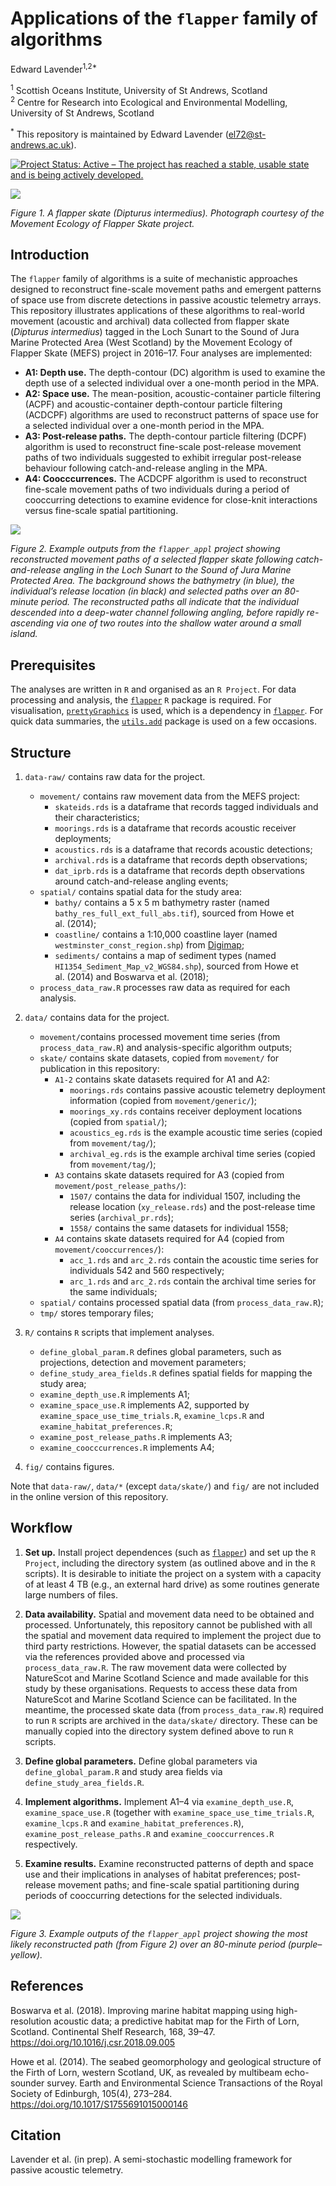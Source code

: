 Applications of the `flapper` family of algorithms
================
Edward Lavender<sup>1,2\*</sup>

<!-- README.md is generated from README.Rmd. Please edit that file -->

<sup>1</sup> Scottish Oceans Institute, University of St Andrews,
Scotland  
<sup>2</sup> Centre for Research into Ecological and Environmental
Modelling, University of St Andrews, Scotland

<sup>\*</sup> This repository is maintained by Edward Lavender
(<el72@st-andrews.ac.uk>).

[![Project Status: Active – The project has reached a stable, usable
state and is being actively
developed.](https://www.repostatus.org/badges/latest/active.svg)](https://www.repostatus.org/#active)

<img src="README_banner_1.png"/>

*Figure 1. A flapper skate (*Dipturus intermedius*). Photograph courtesy
of the Movement Ecology of Flapper Skate project.*

## Introduction

The `flapper` family of algorithms is a suite of mechanistic approaches
designed to reconstruct fine-scale movement paths and emergent patterns
of space use from discrete detections in passive acoustic telemetry
arrays. This repository illustrates applications of these algorithms to
real-world movement (acoustic and archival) data collected from flapper
skate (*Dipturus intermedius*) tagged in the Loch Sunart to the Sound of
Jura Marine Protected Area (West Scotland) by the Movement Ecology of
Flapper Skate (MEFS) project in 2016–17. Four analyses are implemented:

  - **A1: Depth use.** The depth-contour (DC) algorithm is used to
    examine the depth use of a selected individual over a one-month
    period in the MPA.
  - **A2: Space use.** The mean-position, acoustic-container particle
    filtering (ACPF) and acoustic-container depth-contour particle
    filtering (ACDCPF) algorithms are used to reconstruct patterns of
    space use for a selected individual over a one-month period in the
    MPA.
  - **A3: Post-release paths.** The depth-contour particle filtering
    (DCPF) algorithm is used to reconstruct fine-scale post-release
    movement paths of two individuals suggested to exhibit irregular
    post-release behaviour following catch-and-release angling in the
    MPA.
  - **A4: Coocccurrences.** The ACDCPF algorithm is used to reconstruct
    fine-scale movement paths of two individuals during a period of
    cooccurring detections to examine evidence for close-knit
    interactions versus fine-scale spatial partitioning.

<img src="README_banner_2.png"/>

*Figure 2. Example outputs from the `flapper_appl` project showing
reconstructed movement paths of a selected flapper skate following
catch-and-release angling in the Loch Sunart to the Sound of Jura Marine
Protected Area. The background shows the bathymetry (in blue), the
individual’s release location (in black) and selected paths over an
80-minute period. The reconstructed paths all indicate that the
individual descended into a deep-water channel following angling, before
rapidly re-ascending via one of two routes into the shallow water around
a small island.*

## Prerequisites

The analyses are written in `R` and organised as an `R Project`. For
data processing and analysis, the
[`flapper`](https://github.com/edwardlavender/flapper) `R` package is
required. For visualisation,
[`prettyGraphics`](https://github.com/edwardlavender/prettyGraphics) is
used, which is a dependency in
[`flapper`](https://github.com/edwardlavender/flapper). For quick data
summaries, the
[`utils.add`](https://github.com/edwardlavender/utils.add) package is
used on a few occasions.

## Structure

1.  `data-raw/` contains raw data for the project.
    
      - `movement/` contains raw movement data from the MEFS project:
          - `skateids.rds` is a dataframe that records tagged
            individuals and their characteristics;
          - `moorings.rds` is a dataframe that records acoustic receiver
            deployments;
          - `acoustics.rds` is a dataframe that records acoustic
            detections;  
          - `archival.rds` is a dataframe that records depth
            observations;
          - `dat_iprb.rds` is a dataframe that records depth
            observations around catch-and-release angling events;
      - `spatial/` contains spatial data for the study area:
          - `bathy/` contains a 5 x 5 m bathymetry raster (named
            `bathy_res_full_ext_full_abs.tif`), sourced from Howe et
            al. (2014);
          - `coastline/` contains a 1:10,000 coastline layer (named
            `westminster_const_region.shp`) from
            [Digimap](https://digimap.edina.ac.uk);
          - `sediments/` contains a map of sediment types (named
            `HI1354_Sediment_Map_v2_WGS84.shp`), sourced from Howe et
            al. (2014) and Boswarva et al. (2018);
      - `process_data_raw.R` processes raw data as required for each
        analysis.

2.  `data/` contains data for the project.
    
      - `movement/`contains processed movement time series (from
        `process_data_raw.R`) and analysis-specific algorithm outputs;
      - `skate/` contains skate datasets, copied from `movement/` for
        publication in this repository:
          - `A1-2` contains skate datasets required for A1 and A2:
              - `moorings.rds` contains passive acoustic telemetry
                deployment information (copied from
                `movement/generic/`);
              - `moorings_xy.rds` contains receiver deployment locations
                (copied from `spatial/`);
              - `acoustics_eg.rds` is the example acoustic time series
                (copied from `movement/tag/`);
              - `archival_eg.rds` is the example archival time series
                (copied from `movement/tag/`);
          - `A3` contains skate datasets required for A3 (copied from
            `movement/post_release_paths/`):
              - `1507/` contains the data for individual 1507, including
                the release location (`xy_release.rds`) and the
                post-release time series (`archival_pr.rds`);
              - `1558/` contains the same datasets for individual 1558;
          - `A4` contains skate datasets required for A4 (copied from
            `movement/cooccurrences/`):
              - `acc_1.rds` and `arc_2.rds` contain the acoustic time
                series for individuals 542 and 560 respectively;
              - `arc_1.rds` and `arc_2.rds` contain the archival time
                series for the same individuals;
      - `spatial/` contains processed spatial data (from
        `process_data_raw.R`);
      - `tmp/` stores temporary files;

3.  `R/` contains `R` scripts that implement analyses.
    
      - `define_global_param.R` defines global parameters, such as
        projections, detection and movement parameters;
      - `define_study_area_fields.R` defines spatial fields for mapping
        the study area;
      - `examine_depth_use.R` implements A1;
      - `examine_space_use.R` implements A2, supported by
        `examine_space_use_time_trials.R`, `examine_lcps.R` and
        `examine_habitat_preferences.R`;
      - `examine_post_release_paths.R` implements A3;
      - `examine_coocccurrences.R` implements A4;

4.  `fig/` contains figures.

Note that `data-raw/`, `data/*` (except `data/skate/`) and `fig/` are
not included in the online version of this repository.

## Workflow

1.  **Set up.** Install project dependences (such as
    [`flapper`](https://github.com/edwardlavender/flapper)) and set up
    the `R Project`, including the directory system (as outlined above
    and in the `R` scripts). It is desirable to initiate the project on
    a system with a capacity of at least 4 TB (e.g., an external hard
    drive) as some routines generate large numbers of files.

2.  **Data availability.** Spatial and movement data need to be obtained
    and processed. Unfortunately, this repository cannot be published
    with all the spatial and movement data required to implement the
    project due to third party restrictions. However, the spatial
    datasets can be accessed via the references provided above and
    processed via `process_data_raw.R`. The raw movement data were
    collected by NatureScot and Marine Scotland Science and made
    available for this study by these organisations. Requests to access
    these data from NatureScot and Marine Scotland Science can be
    facilitated. In the meantime, the processed skate data (from
    `process_data_raw.R`) required to run `R` scripts are archived in
    the `data/skate/` directory. These can be manually copied into the
    directory system defined above to run `R` scripts.

3.  **Define global parameters.** Define global parameters via
    `define_global_param.R` and study area fields via
    `define_study_area_fields.R`.

4.  **Implement algorithms.** Implement A1–4 via `examine_depth_use.R`,
    `examine_space_use.R` (together with
    `examine_space_use_time_trials.R`, `examine_lcps.R` and
    `examine_habitat_preferences.R`), `examine_post_release_paths.R` and
    `examine_cooccurrences.R` respectively.

5.  **Examine results.** Examine reconstructed patterns of depth and
    space use and their implications in analyses of habitat preferences;
    post-release movement paths; and fine-scale spatial partitioning
    during periods of cooccurring detections for the selected
    individuals.

<img src="README_img.png"/>

*Figure 3. Example outputs of the `flapper_appl` project showing the
most likely reconstructed path (from Figure 2) over an 80-minute period
(purple–yellow).*

## References

Boswarva et al. (2018). Improving marine habitat mapping using
high-resolution acoustic data; a predictive habitat map for the Firth of
Lorn, Scotland. Continental Shelf Research, 168, 39–47.
<https://doi.org/10.1016/j.csr.2018.09.005>

Howe et al. (2014). The seabed geomorphology and geological structure of
the Firth of Lorn, western Scotland, UK, as revealed by multibeam
echo-sounder survey. Earth and Environmental Science Transactions of the
Royal Society of Edinburgh, 105(4), 273–284.
<https://doi.org/10.1017/S1755691015000146>

## Citation

Lavender et al. (in prep). A semi-stochastic modelling framework for
passive acoustic telemetry.
